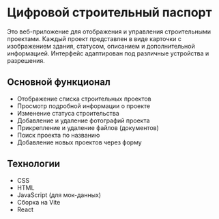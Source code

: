 # Цифровой строительный паспорт

Это веб-приложение для отображения и управления строительными проектами. Каждый проект представлен в виде карточки с изображением здания, статусом, описанием и дополнительной информацией. Интерфейс адаптирован под различные устройства и разрешения.

## Основной функционал

- Отображение списка строительных проектов
- Просмотр подробной информации о проекте
- Изменение статуса строительства
- Добавление и удаление фотографий проекта
- Прикрепление и удаление файлов (документов)
- Поиск проекта по названию
- Добавление новых проектов через форму

## Технологии

- CSS
- HTML
- JavaScript (для мок-данных)
- Сборка на Vite  
- React
